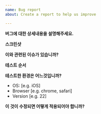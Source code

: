 ```yaml
---
name: Bug report
about: Create a report to help us improve

---
```


**버그에 대한 상세내용을 설명해주세요.**

**스크린샷**

**이와 관련된 이슈가 있습니까?**

**테스트 순서**

**테스트한 환경은 어느것입니까?**
 - OS: [e.g. iOS]
 - Browser [e.g. chrome, safari]
 - Version [e.g. 22]

**이 것이 수정되면 어떻게 적용되어야 합니까?**
